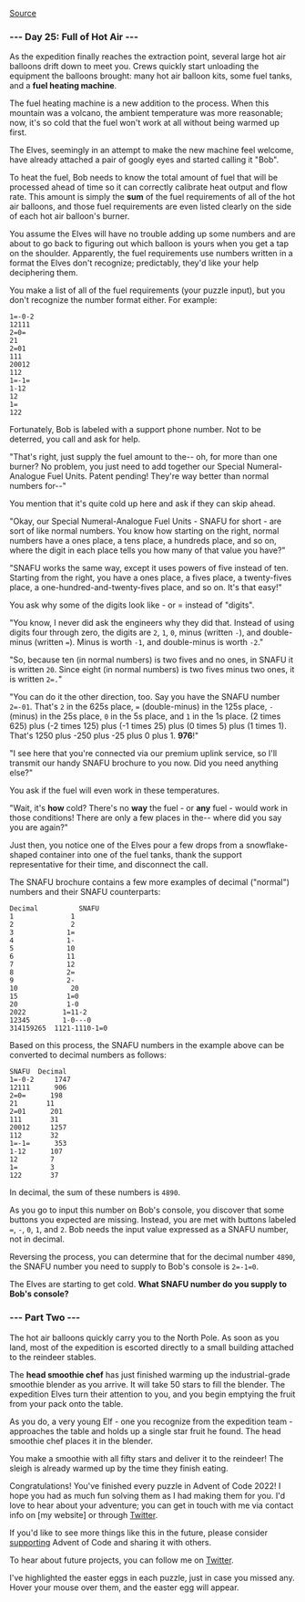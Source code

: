 [Source][day25Source]

### --- Day 25: Full of Hot Air ---
As the expedition finally reaches the extraction point, several large hot air balloons drift down to meet you. Crews quickly start unloading the equipment the balloons brought: many hot air balloon kits, some fuel tanks, and a **fuel heating machine**.

The fuel heating machine is a new addition to the process. When this mountain was a volcano, the ambient temperature was more reasonable; now, it's so cold that the fuel won't work at all without being warmed up first.

The Elves, seemingly in an attempt to make the new machine feel welcome, have already attached a pair of googly eyes and started calling it "Bob".

To heat the fuel, Bob needs to know the total amount of fuel that will be processed ahead of time so it can correctly calibrate heat output and flow rate. This amount is simply the **sum** of the fuel requirements of all of the hot air balloons, and those fuel requirements are even listed clearly on the side of each hot air balloon's burner.

You assume the Elves will have no trouble adding up some numbers and are about to go back to figuring out which balloon is yours when you get a tap on the shoulder. Apparently, the fuel requirements use numbers written in a format the Elves don't recognize; predictably, they'd like your help deciphering them.

You make a list of all of the fuel requirements (your puzzle input), but you don't recognize the number format either. For example:

    1=-0-2
    12111
    2=0=
    21
    2=01
    111
    20012
    112
    1=-1=
    1-12
    12
    1=
    122
Fortunately, Bob is labeled with a support phone number. Not to be deterred, you call and ask for help.

"That's right, just supply the fuel amount to the-- oh, for more than one burner? No problem, you just need to add together our Special Numeral-Analogue Fuel Units. Patent pending! They're way better than normal numbers for--"

You mention that it's quite cold up here and ask if they can skip ahead.

"Okay, our Special Numeral-Analogue Fuel Units - SNAFU for short - are sort of like normal numbers. You know how starting on the right, normal numbers have a ones place, a tens place, a hundreds place, and so on, where the digit in each place tells you how many of that value you have?"

"SNAFU works the same way, except it uses powers of five instead of ten. Starting from the right, you have a ones place, a fives place, a twenty-fives place, a one-hundred-and-twenty-fives place, and so on. It's that easy!"

You ask why some of the digits look like - or = instead of "digits".

"You know, I never did ask the engineers why they did that. Instead of using digits four through zero, the digits are `2`, `1`, `0`, minus (written `-`), and double-minus (written `=`). Minus is worth `-1`, and double-minus is worth `-2`."

"So, because ten (in normal numbers) is two fives and no ones, in SNAFU it is written `20`. Since eight (in normal numbers) is two fives minus two ones, it is written `2=.`"

"You can do it the other direction, too. Say you have the SNAFU number `2=-01`. That's `2` in the 625s place, `=` (double-minus) in the 125s place, `-` (minus) in the 25s place, `0` in the 5s place, and `1` in the 1s place. (2 times 625) plus (-2 times 125) plus (-1 times 25) plus (0 times 5) plus (1 times 1). That's 1250 plus -250 plus -25 plus 0 plus 1. **976**!"

"I see here that you're connected via our premium uplink service, so I'll transmit our handy SNAFU brochure to you now. Did you need anything else?"

You ask if the fuel will even work in these temperatures.

"Wait, it's **how** cold? There's no **way** the fuel - or **any** fuel - would work in those conditions! There are only a few places in the-- where did you say you are again?"

Just then, you notice one of the Elves pour a few drops from a snowflake-shaped container into one of the fuel tanks, thank the support representative for their time, and disconnect the call.

The SNAFU brochure contains a few more examples of decimal ("normal") numbers and their SNAFU counterparts:

    Decimal          SNAFU
    1              1
    2              2
    3             1=
    4             1-
    5             10
    6             11
    7             12
    8             2=
    9             2-
    10             20
    15            1=0
    20            1-0
    2022         1=11-2
    12345        1-0---0
    314159265  1121-1110-1=0
Based on this process, the SNAFU numbers in the example above can be converted to decimal numbers as follows:

    SNAFU  Decimal
    1=-0-2     1747
    12111      906
    2=0=      198
    21       11
    2=01      201
    111       31
    20012     1257
    112       32
    1=-1=      353
    1-12      107
    12        7
    1=        3
    122       37
In decimal, the sum of these numbers is `4890`.

As you go to input this number on Bob's console, you discover that some buttons you expected are missing. Instead, you are met with buttons labeled `=`, `-`, `0`, `1`, and `2`. Bob needs the input value expressed as a SNAFU number, not in decimal.

Reversing the process, you can determine that for the decimal number `4890`, the SNAFU number you need to supply to Bob's console is `2=-1=0`.

The Elves are starting to get cold. **What SNAFU number do you supply to Bob's console?**

### --- Part Two ---
The hot air balloons quickly carry you to the North Pole. As soon as you land, most of the expedition is escorted directly to a small building attached to the reindeer stables.

The **head smoothie chef** has just finished warming up the industrial-grade smoothie blender as you arrive. It will take 50 stars to fill the blender. The expedition Elves turn their attention to you, and you begin emptying the fruit from your pack onto the table.

As you do, a very young Elf - one you recognize from the expedition team - approaches the table and holds up a single star fruit he found. The head smoothie chef places it in the blender.

You make a smoothie with all fifty stars and deliver it to the reindeer! The sleigh is already warmed up by the time they finish eating.

Congratulations! You've finished every puzzle in Advent of Code 2022! I hope you had as much fun solving them as I had making them for you. I'd love to hear about your adventure; you can get in touch with me via contact info on [my website] or through [Twitter][twitter].

If you'd like to see more things like this in the future, please consider [supporting][support] Advent of Code and sharing it with others.

To hear about future projects, you can follow me on [Twitter][twitter].

I've highlighted the easter eggs in each puzzle, just in case you missed any. Hover your mouse over them, and the easter egg will appear.

[day25Source]: https://adventofcode.com/2022/day/25#part2
[website]: http://was.tl/
[twitter]: https://twitter.com/ericwastl
[support]: https://adventofcode.com/2022/support